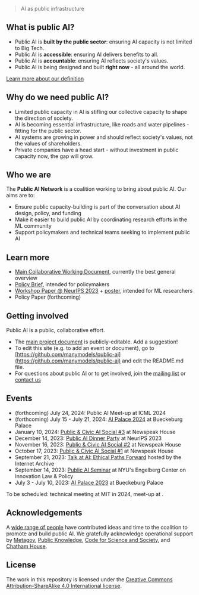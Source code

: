 > AI as public infrastructure

## What is public AI?

- Public AI is **built by the public sector**: ensuring AI capacity is not limited to Big Tech.
- Public AI is **accessible**: ensuring AI delivers benefits to all.
- Public AI is **accountable**: ensuring AI reflects society's values.
- Public AI is being designed and built **right now** - all around the world.

[Learn more about our definition](https://docs.google.com/document/d/1ykjsXpTRZu4Obu9miJlkR9vIqWSLey5m0G4Utlm6HBg/edit)

## Why do we need public AI?

- Limited public capacity in AI is stifling our collective capacity to shape the direction of society.
- AI is becoming essential infrastructure, like roads and water pipelines - fitting for the public sector.
- AI systems are growing in power and should reflect society's values, not the values of shareholders.
- Private companies have a head start - without investment in public capacity now, the gap will grow.

## Who we are

The **Public AI Network** is a coalition working to bring about public AI. Our aims are to:

- Ensure public capacity-building is part of the conversation about AI design, policy, and funding
- Make it easier to build public AI by coordinating research efforts in the ML community
- Support policymakers and technical teams seeking to implement public AI

## Learn more

- [Main Collaborative Working Document](https://docs.google.com/document/d/1ykjsXpTRZu4Obu9miJlkR9vIqWSLey5m0G4Utlm6HBg/edit), currently the best general overview
- [Policy Brief](https://docs.google.com/document/d/e/2PACX-1vTscz9Q0NicGogTcs2CpCKOFX-_GYvwKFRgp8G51DeZd-03Z17frbA1tCeybv2BE5szKG1k1VOriDX6/pub), intended for policymakers
- [Workshop Paper @ NeurIPS 2023](https://arxiv.org/abs/2311.11350) + [poster](https://docs.google.com/presentation/d/e/2PACX-1vTTPlkbPBeLAjzfQzx72DsS4VwBFY3YLYvX_cCLNw83FWs0zoLoaDSYjgFbdgi8zQ/pub?start=false&loop=false&delayms=3000), intended for ML researchers
- Policy Paper (forthcoming)

## Getting involved

Public AI is a public, collaborative effort.

- The [main project document](https://docs.google.com/document/d/1ykjsXpTRZu4Obu9miJlkR9vIqWSLey5m0G4Utlm6HBg/edit) is publicly-editable. Add a suggestion!
- To edit this site (e.g. to add an event or document), go to [https://github.com/manymodels/public-ai](https://github.com/manymodels/public-ai) and edit the README.md file.
- For questions about public AI or to get involved, join the [mailing list](https://groups.google.com/g/public-ai) or [contact us](mailto:hello@publicai.network)

## Events

- (forthcoming) July 24, 2024: Public AI Meet-up at ICML 2024
- (forthcoming) July 15 - July 21, 2024: [AI Palace 2024](https://www.aipalace.org/) at Bueckeburg Palace
- January 10, 2024: [Public & Civic AI Social #3](https://lu.ma/qalguhzr) at Newspeak House
- December 14, 2023: [Public AI Dinner Party](https://lu.ma/public-ai-dinner-party-neurips-2023) at NeurIPS 2023
- November 16, 2023: [Public & Civic AI Social #2](https://lu.ma/zo0vnony) at Newspeak House
- October 17, 2023: [Public & Civic AI Social #1](https://lu.ma/public-civic-ai-social) at Newspeak House
- September 21, 2023: [Talk at AI: Ethical Paths Forward](https://archive.org/details/dweb-meetup-september-2023-ai-ethical-paths-forward) hosted by the Internet Archive
- September 14, 2023: [Public AI Seminar](https://www.eventbrite.com/e/public-ai-seminar-tickets-716665073527) at NYU's Engelberg Center on Innovation Law & Policy
- July 3 - July 10, 2023: [AI Palace 2023](https://www.aipalace.org/) at Bueckeburg Palace

To be scheduled: technical meeting at MIT in 2024, meet-up at .

## Acknowledgements

A [wide range of people](https://docs.google.com/document/d/1ykjsXpTRZu4Obu9miJlkR9vIqWSLey5m0G4Utlm6HBg/edit#heading=h.v36dq6wln0nk) have contributed ideas and time to the coalition to promote and build public AI. We gratefully acknowledge operational support by [Metagov](https://metagov.org), [Public Knowledge](https://publicknowledge.org), [Code for Science and Society](https://www.codeforsociety.org/), and [Chatham House](https://www.chathamhouse.org/).

## License
The work in this repository is licensed under the [Creative Commons Attribution-ShareAlike 4.0 International license](https://creativecommons.org/licenses/by-sa/4.0/).
